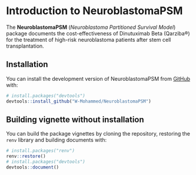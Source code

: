 # Introduction to NeuroblastomaPSM

<!-- badges: start -->
<!-- badges: end -->

The **NeuroblastomaPSM** (*Neuroblastoma Partitioned Survival Model*) package documents the cost-effectiveness of Dinutuximab Beta (Qarziba®) for the treatment of high-risk neuroblastoma patients after stem cell transplantation.


## Installation

You can install the development version of NeuroblastomaPSM from [GitHub](https://github.com/) with:

``` r
# install.packages("devtools")
devtools::install_github("W-Mohammed/NeuroblastomaPSM")
```

## Building vignette without installation

You can build the package vignettes by cloning the repository, restoring the `renv` library and building documents with:

``` r
# install.packages("renv")
renv::restore()
# install.packages("devtools")
devtools::document()
```
